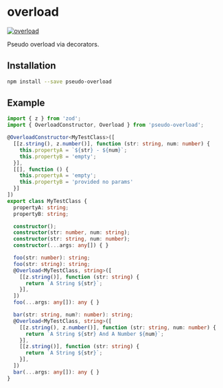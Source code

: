 # overload

[![overload](https://circleci.com/gh/ayecue/overload.svg?style=svg)](https://circleci.com/gh/ayecue/overload)

Pseudo overload via decorators.

## Installation

```sh
npm install --save pseudo-overload
```

## Example

```ts
import { z } from 'zod';
import { OverloadConstructor, Overload } from 'pseudo-overload';

@OverloadConstructor<MyTestClass>([
  [[z.string(), z.number()], function (str: string, num: number) {
    this.propertyA = `${str} - ${num}`;
    this.propertyB = 'empty';
  }],
  [[], function () {
    this.propertyA = 'empty';
    this.propertyB = 'provided no params'
  }]
])
export class MyTestClass {
  propertyA: string;
  propertyB: string;

  constructor();
  constructor(str: number, num: string);
  constructor(str: string, num: number);
  constructor(...args: any[]) { }

  foo(str: number): string;
  foo(str: string): string;
  @Overload<MyTestClass, string>([
    [[z.string()], function (str: string) {
      return `A String ${str}`;
    }],
  ])
  foo(...args: any[]): any { }

  bar(str: string, num?: number): string;
  @Overload<MyTestClass, string>([
    [[z.string(), z.number()], function (str: string, num: number) {
      return `A String ${str} And A Number ${num}`;
    }],
    [[z.string()], function (str: string) {
      return `A String ${str}`;
    }],
  ])
  bar(...args: any[]): any { }
}
```